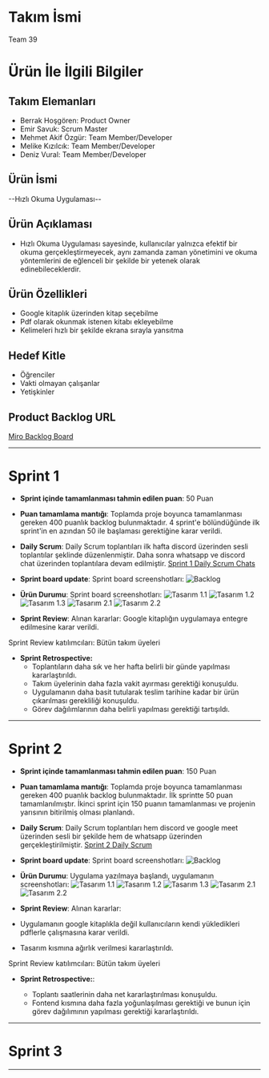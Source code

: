 # **Takım İsmi**

Team 39

# Ürün İle İlgili Bilgiler

## Takım Elemanları

- Berrak Hoşgören: Product Owner
- Emir Savuk: Scrum Master
- Mehmet Akif Özgür: Team Member/Developer
- Melike Kızılcık: Team Member/Developer
- Deniz Vural: Team Member/Developer

## Ürün İsmi

--Hızlı Okuma Uygulaması--

## Ürün Açıklaması

- Hızlı Okuma Uygulaması sayesinde, kullanıcılar yalnızca  efektif bir okuma gerçekleştirmeyecek, aynı zamanda zaman yönetimini ve okuma yöntemlerini de eğlenceli bir şekilde bir yetenek olarak edinebileceklerdir.

## Ürün Özellikleri

- Google kitaplık üzerinden kitap seçebilme
- Pdf olarak okunmak istenen kitabı ekleyebilme
- Kelimeleri hızlı bir şekilde ekrana sırayla yansıtma

## Hedef Kitle

- Öğrenciler
- Vakti olmayan çalışanlar
- Yetişkinler

## Product Backlog URL

[Miro Backlog Board](https://miro.com/app/board/uXjVO2G0QBg=/)

---

# Sprint 1


- **Sprint içinde tamamlanması tahmin edilen puan**: 50 Puan

- **Puan tamamlama mantığı**: Toplamda proje boyunca tamamlanması gereken 400 puanlık backlog bulunmaktadır. 4 sprint'e bölündüğünde ilk sprint'in en azından 50 ile başlaması gerektiğine karar verildi.

- **Daily Scrum**: Daily Scrum toplantıları ilk hafta  discord üzerinden sesli toplantılar şeklinde düzenlenmiştir. Daha sonra whatsapp ve discord chat üzerinden toplantılara devam edilmiştir. [Sprint 1 Daily Scrum Chats](https://github.com/EmirSavukV2/Team-39/blob/main/readme_assets/Bootcamp%20-%201.%20Hafta.docx?raw=true)

- **Sprint board update**: Sprint board screenshotları: 
![Backlog](https://github.com/EmirSavukV2/Team-39/blob/main/readme_assets/miro.png?raw=true) 


- **Ürün Durumu**: Sprint board screenshotları:
  ![Tasarım 1.1](https://github.com/EmirSavukV2/Team-39/blob/main/readme_assets/1.png?raw=true)
  ![Tasarım 1.2](https://github.com/EmirSavukV2/Team-39/blob/main/readme_assets/2.png?raw=true)
  ![Tasarım 1.3](https://github.com/EmirSavukV2/Team-39/blob/main/readme_assets/3.png?raw=true)
  ![Tasarım 2.1](https://github.com/EmirSavukV2/Team-39/blob/main/readme_assets/4.png?raw=true)
  ![Tasarım 2.2](https://github.com/EmirSavukV2/Team-39/blob/main/readme_assets/6.png?raw=true)
 
  
- **Sprint Review**: 
Alınan kararlar: Google kitaplığın uygulamaya entegre edilmesine karar verildi. 

Sprint Review katılımcıları: Bütün takım üyeleri

- **Sprint Retrospective:**
  - Toplantıların daha sık ve her hafta belirli bir günde yapılması kararlaştırıldı.
  - Takım üyelerinin daha fazla vakit ayırması gerektiği konuşuldu.
  - Uygulamanın daha basit tutularak teslim tarihine kadar bir ürün çıkarılması gerekliliği konuşuldu.
  - Görev dağılımlarının daha belirli yapılması gerektiği tartışıldı. 


---

# Sprint 2

- **Sprint içinde tamamlanması tahmin edilen puan**: 150 Puan

- **Puan tamamlama mantığı**: Toplamda proje boyunca tamamlanması gereken 400 puanlık backlog bulunmaktadır. İlk sprintte 50 puan tamamlanılmıştır. İkinci sprint için 150 puanın tamamlanması ve projenin yarısının bitirilmiş olması planlandı. 

- **Daily Scrum**: Daily Scrum toplantıları hem discord ve google meet üzerinden sesli bir şekilde hem de whatsapp üzerinden gerçekleştirilmiştir. [Sprint 2 Daily Scrum](https://github.com/EmirSavukV2/Team-39/blob/main/toplantiozeti.png?raw=true)

- **Sprint board update**: Sprint board screenshotları: 
![Backlog](https://github.com/EmirSavukV2/Team-39/blob/main/miro2.png?raw=true) 


- **Ürün Durumu**: Uygulama yazılmaya başlandı, uygulamanın screenshotları:
  ![Tasarım 1.1](https://github.com/EmirSavukV2/Team-39/blob/main/readme_assets/1.png?raw=true)
  ![Tasarım 1.2](https://github.com/EmirSavukV2/Team-39/blob/main/readme_assets/2.png?raw=true)
  ![Tasarım 1.3](https://github.com/EmirSavukV2/Team-39/blob/main/readme_assets/3.png?raw=true)
  ![Tasarım 2.1](https://github.com/EmirSavukV2/Team-39/blob/main/readme_assets/4.png?raw=true)
  ![Tasarım 2.2](https://github.com/EmirSavukV2/Team-39/blob/main/readme_assets/6.png?raw=true)
 
  
- **Sprint Review**: 
Alınan kararlar: 
- Uygulamanın google kitaplıkla değil kullanıcıların kendi yükledikleri pdflerle çalışmasına karar verildi.
- Tasarım kısmına ağırlık verilmesi kararlaştırıldı. 


Sprint Review katılımcıları: Bütün takım üyeleri

- **Sprint Retrospective:**:
  
  - Toplantı saatlerinin daha net kararlaştırılması konuşuldu.
  - Fontend kısmına daha fazla yoğunlaşılması gerektiği ve bunun için görev dağılımının yapılması gerektiği kararlaştırıldı. 

---

# Sprint 3

---
